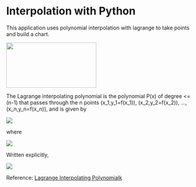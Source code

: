 # Interpolation with Python
This application uses polynomial interpolation with lagrange to take points and build a chart.

<img src = "http://support.ptc.com/help/mathcad/en/PTC_Mathcad_Help/images/example_polynomial_interpolation9.png" height="120" width="240">

The Lagrange interpolating polynomial is the polynomial P(x) of degree <=(n-1) that passes through the n points (x_1,y_1=f(x_1)), (x_2,y_2=f(x_2)), ..., (x_n,y_n=f(x_n)), and is given by

<img src = "https://mathworld.wolfram.com/images/equations/LagrangeInterpolatingPolynomial/NumberedEquation1.gif">

where

<img src = "https://mathworld.wolfram.com/images/equations/LagrangeInterpolatingPolynomial/NumberedEquation2.gif">

Written explicitly,

<img src = "https://mathworld.wolfram.com/images/equations/LagrangeInterpolatingPolynomial/Inline9.gif">

Reference: <a href="https://mathworld.wolfram.com/LagrangeInterpolatingPolynomial.html">Lagrange Interpolating Polynomialk</a>
